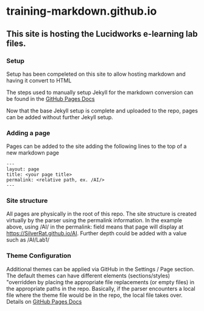 # training-markdown.github.io
## This site is hosting the Lucidworks e-learning lab files.

### Setup
Setup has been compeleted on this site to allow hosting markdown and having it convert to HTML

The steps used to manually setup Jekyll for the markdown conversion can be found in the [GitHub Pages Docs](https://docs.github.com/en/pages/setting-up-a-github-pages-site-with-jekyll/about-github-pages-and-jekyll)

Now that the base Jekyll setup is complete and uploaded to the repo, pages can be added without further Jekyll setup.

### Adding a page
Pages can be added to the site adding the following lines to the top of a new markdown page

  ``---``  
  ``layout: page``  
  ``title: <your page title>``  
  ``permalink: <relative path, ex. /AI/>``  
  ``---``
  
### Site structure
All pages are physically in the root of this repo.  The site structure is created virtually by the parser using the permalink information.  In the example above, using /AI/ in the permalink: field means that page will display at https://SilverRat.github.io/AI.  Further depth could be added with a value such as /AI/Lab1/

### Theme Configuration
Additional themes can be applied via GitHub in the Settings / Page section. The default themes can have different elements (sections/styles) "overridden by placing the appropriate file replacements (or empty files) in the appropriate paths in the repo.  Basically, if the parser encounters a local file where the theme file would be in the repo, the local file takes over. Details on [GitHub Pages Docs](https://docs.github.com/en/pages/setting-up-a-github-pages-site-with-jekyll/about-github-pages-and-jekyll)  
